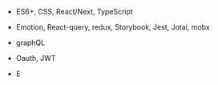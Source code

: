 - ES6+, CSS, React/Next, TypeScript  
- Emotion, React-query, redux, Storybook, Jest, Jotai, mobx
- graphQL

- Oauth, JWT
- E